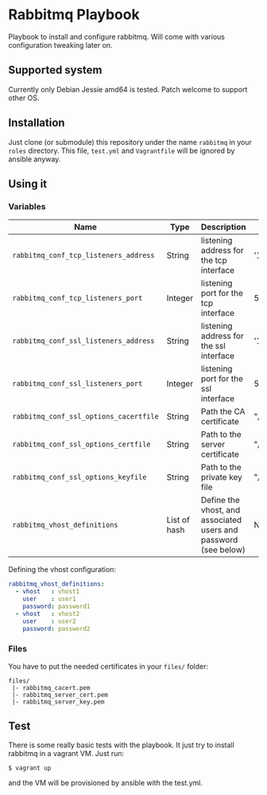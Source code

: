 # Rabbitmq Playbook

Playbook to install and configure rabbitmq. Will come with various
configuration tweaking later on.

## Supported system

Currently only Debian Jessie amd64 is tested. Patch welcome to support other
OS.

## Installation

Just clone (or submodule) this repository under the name `rabbitmq` in your
`roles` directory. This file, `test.yml` and `Vagrantfile` will be ignored by
ansible anyway.

## Using it

### Variables


|Name|Type|Description|Default|
|----|----|-----------|-------|
`rabbitmq_conf_tcp_listeners_address`|String|listening address for the tcp interface|'127.0.0.1'
`rabbitmq_conf_tcp_listeners_port`|Integer|listening port for the tcp interface|5672
`rabbitmq_conf_ssl_listeners_address`|String|listening address for the ssl interface|'127.0.0.1'
`rabbitmq_conf_ssl_listeners_port`|Integer|listening port for the ssl interface|5671
`rabbitmq_conf_ssl_options_cacertfile`|String|Path the CA certificate|"/etc/rabbitmq/ssl/cacert.pem"
`rabbitmq_conf_ssl_options_certfile`|String|Path to the server certificate|"/etc/rabbitmq/ssl/server_cert.pem"
`rabbitmq_conf_ssl_options_keyfile`|String|Path to the private key file|"/etc/rabbitmq/ssl/server_key.pem"
`rabbitmq_vhost_definitions`|List of hash|Define the vhost, and associated users and password (see below)|Not defined

Defining the vhost configuration:

```yaml
rabbitmq_vhost_definitions:
  - vhost   : vhost1
    user    : user1
    password: password1
  - vhost   : vhost2
    user    : user2
    password: password2
```


### Files

You have to put the needed certificates in your `files/` folder:

    files/
     |- rabbitmq_cacert.pem
     |- rabbitmq_server_cert.pem
     |- rabbitmq_server_key.pem

## Test

There is some really basic tests with the playbook. It just try to install
rabbitmq in a vagrant VM. Just run:

    $ vagrant up

and the VM will be provisioned by ansible with the test.yml.
